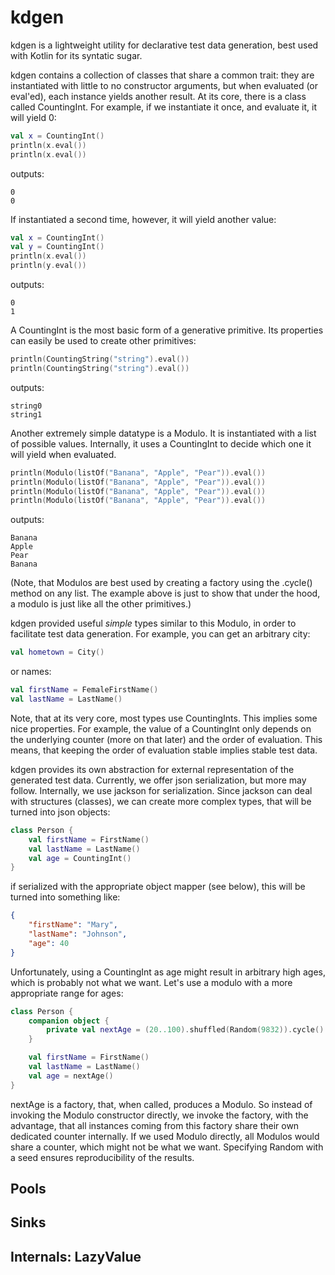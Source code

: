 # kdgen
kdgen is a lightweight utility for declarative test data generation, best used
with Kotlin for its syntatic sugar.

kdgen contains a collection of classes that share a common trait: they are
instantiated with little to no constructor arguments, but when evaluated (or
eval'ed), each instance yields another result. At its core, there is a class
called CountingInt. For example, if we instantiate it once, and evaluate it, it
will yield 0:

```kotlin
val x = CountingInt()
println(x.eval())
println(x.eval())
```

outputs:

```
0
0
```

If instantiated a second time, however, it will yield another value:

```kotlin
val x = CountingInt()
val y = CountingInt()
println(x.eval())
println(y.eval())
```

outputs:

```
0
1
```


A CountingInt is the most basic form of a generative primitive. Its properties
can easily be used to create other primitives:

```kotlin
println(CountingString("string").eval())
println(CountingString("string").eval())
```

outputs:

```
string0
string1
```


Another extremely simple datatype is a Modulo. It is instantiated with a list
of possible values. Internally, it uses a CountingInt to decide which one it
will yield when evaluated.

```kotlin
println(Modulo(listOf("Banana", "Apple", "Pear")).eval())
println(Modulo(listOf("Banana", "Apple", "Pear")).eval())
println(Modulo(listOf("Banana", "Apple", "Pear")).eval())
println(Modulo(listOf("Banana", "Apple", "Pear")).eval())
```

outputs:

```
Banana
Apple
Pear
Banana
```

(Note, that Modulos are best used by creating a factory using the .cycle()
method on any list. The example above is just to show that under the hood, a
modulo is just like all the other primitives.)

kdgen provided useful *simple* types similar to this Modulo, in order to
facilitate test data generation. For example, you can get an arbitrary city:

```kotlin
val hometown = City()
```

or names:

```kotlin
val firstName = FemaleFirstName()
val lastName = LastName()
```


Note, that at its very core, most types use CountingInts. This implies some
nice properties. For example, the value of a CountingInt only depends on the
underlying counter (more on that later) and the order of evaluation. This
means, that keeping the order of evaluation stable implies stable test data.

kdgen provides its own abstraction for external representation of the generated
test data. Currently, we offer json serialization, but more may follow.
Internally, we use jackson for serialization. Since jackson can deal with
structures (classes), we can create more complex types, that will be turned
into json objects:

```kotlin
class Person {
    val firstName = FirstName()
    val lastName = LastName()
    val age = CountingInt()
}
```

if serialized with the appropriate object mapper (see below), this will be
turned into something like:

```json
{
    "firstName": "Mary",
    "lastName": "Johnson",
    "age": 40
}
```


Unfortunately, using a CountingInt as age might result in arbitrary high ages,
which is probably not what we want. Let's use a modulo with a more appropriate
range for ages:

```kotlin
class Person {
    companion object {
        private val nextAge = (20..100).shuffled(Random(9832)).cycle()
    }

    val firstName = FirstName()
    val lastName = LastName()
    val age = nextAge()
}
```

nextAge is a factory, that, when called, produces a Modulo. So instead of
invoking the Modulo constructor directly, we invoke the factory, with the
advantage, that all instances coming from this factory share their own
dedicated counter internally. If we used Modulo directly, all Modulos would
share a counter, which might not be what we want. Specifying Random with a seed
ensures reproducibility of the results.

## Pools

## Sinks

## Internals: LazyValue
